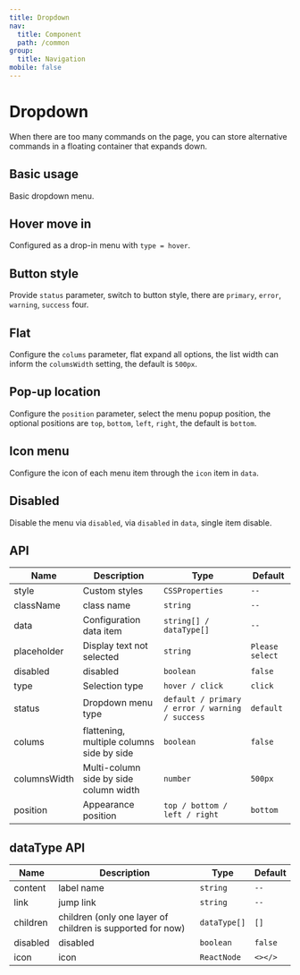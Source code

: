 ```yaml
---
title: Dropdown
nav:
  title: Component
  path: /common
group:
  title: Navigation
mobile: false
---
```


# Dropdown

When there are too many commands on the page, you can store alternative commands in a floating container that expands down.

## Basic usage

Basic dropdown menu.

<code src="./demos/index1.tsx"></code>

## Hover move in

Configured as a drop-in menu with `type = hover`.

<code src="./demos/index2.tsx"></code>

## Button style

Provide `status` parameter, switch to button style, there are `primary`, `error`, `warning`, `success` four.

<code src="./demos/index3.tsx"></code>

## Flat

Configure the `colums` parameter, flat expand all options, the list width can inform the `columsWidth` setting, the default is `500px`.

<code src="./demos/index4.tsx"></code>

## Pop-up location

Configure the `position` parameter, select the menu popup position, the optional positions are `top`, `bottom`, `left`, `right`, the default is `bottom`.

<code src="./demos/index5.tsx"></code>

## Icon menu

Configure the icon of each menu item through the `icon` item in `data`.

<code src="./demos/index6.tsx"></code>

## Disabled

Disable the menu via `disabled`, via `disabled` in `data`, single item disable.

<code src="./demos/index7.tsx"></code>

## API

| Name         | Description                               | Type                                            | Default         |
| ------------ | ----------------------------------------- | ----------------------------------------------- | --------------- |
| style        | Custom styles                             | `CSSProperties`                                 | `--`            |
| className    | class name                                | `string`                                        | `--`            |
| data         | Configuration data item                   | `string[] / dataType[]`                         | `--`            |
| placeholder  | Display text not selected                 | `string`                                        | `Please select` |
| disabled     | disabled                                  | `boolean`                                       | `false`         |
| type         | Selection type                            | `hover / click`                                 | `click`         |
| status       | Dropdown menu type                        | `default / primary / error / warning / success` | `default`       |
| colums       | flattening, multiple columns side by side | `boolean`                                       | `false`         |
| columnsWidth | Multi-column side by side column width    | `number`                                        | `500px`         |
| position     | Appearance position                       | `top / bottom / left / right`                   | `bottom`        |

## dataType API

| Name     | Description                                                | Type         | Default |
| -------- | ---------------------------------------------------------- | ------------ | ------- |
| content  | label name                                                 | `string`     | `--`    |
| link     | jump link                                                  | `string`     | `--`    |
| children | children (only one layer of children is supported for now) | `dataType[]` | `[]`    |
| disabled | disabled                                                   | `boolean`    | `false` |
| icon     | icon                                                       | `ReactNode`  | `<></>` |
